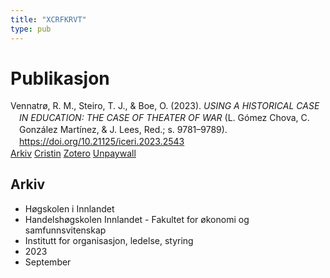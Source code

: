 ```yaml
---
title: "XCRFKRVT"
type: pub
---
```

<h1>Publikasjon</h1>
<article id="csl-bib-container-XCRFKRVT" class="csl-bib-container">
  <div class="csl-bib-body" style="line-height: 1.35; padding-left: 1em; text-indent:-1em;">
  <div class="csl-entry">Vennatr&#xF8;, R. M., Steiro, T. J., &amp; Boe, O. (2023). <i>USING A HISTORICAL CASE IN EDUCATION: THE CASE OF THEATER OF WAR</i> (L. G&#xF3;mez Chova, C. Gonz&#xE1;lez Mart&#xED;nez, &amp; J. Lees, Red.; s. 9781&#x2013;9789). <a href="https://doi.org/10.21125/iceri.2023.2543">https://doi.org/10.21125/iceri.2023.2543</a></div>
</div>
  <div class="csl-bib-buttons">
    <a href="#taxonomy-article-XCRFKRVT" class="csl-bib-button">Arkiv</a>
    <a href="https://app.cristin.no/results/show.jsf?id=2178884" alt="Cristin URL" class="csl-bib-button">Cristin</a>
    <a href="http://zotero.org/groups/5402882/items/XCRFKRVT" alt="Zotero URL" class="csl-bib-button">Zotero</a>
    <a href="https://doi.org/10.21125/iceri.2023.2543" class="csl-bib-button">Unpaywall</a>
  </div>
  <div id="csl-bib-meta-container-XCRFKRVT"></div>
</article>
<div id="csl-bib-meta-XCRFKRVT" class="csl-bib-meta">
  <article id="taxonomy-article-XCRFKRVT" class="taxonomy-article">
    <h1>Arkiv</h1>
    <ul>
      <li>Høgskolen i Innlandet</li>
      <li>Handelshøgskolen Innlandet - Fakultet for økonomi og samfunnsvitenskap</li>
      <li>Institutt for organisasjon, ledelse, styring</li>
      <li>2023</li>
      <li>September</li>
    </ul>
  </article>
</div>
